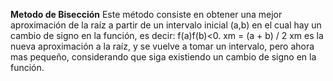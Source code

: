 **Metodo de Bisección**
Este método consiste en obtener una mejor aproximación de la raíz a partir de un intervalo inicial (a,b) en el cual hay un cambio de signo en la función, es decir: f(a)f(b)<0. xm = (a + b) / 2 xm es la nueva aproximación a la raíz, y se vuelve a tomar un intervalo, pero ahora mas pequeño, considerando que siga existiendo un cambio de signo en la función.
